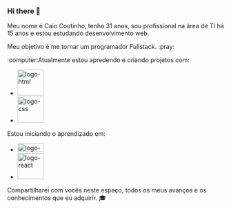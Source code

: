 ### Hi there 👋

<p>Meu nome é Caio Coutinho, tenho 31 anos, sou profissional na área de TI há 15 anos e estou estudando desenvolvimento web.</p>

<p>Meu objetivo é me tornar um programador Fullstack. :pray:</p>

<p>:computer:Atualmente estou apredendo e criando projetos com:</p>

- <img src="https://img.shields.io/badge/HTML5-E34F26?style=for-the-badge&logo=html5&logoColor=white" alt="logo-html" width=60px />
- <img src="https://img.shields.io/badge/CSS3-1572B6?style=for-the-badge&logo=css3&logoColor=white" alt="logo-css"  width=60px />

 Estou iniciando o aprendizado em:
 - <img src="https://img.shields.io/badge/JavaScript-323330?style=for-the-badge&logo=javascript&logoColor=F7DF1E" alt="logo-js" width=60px height=20px />
 - <img src="https://img.shields.io/badge/React-20232A?style=for-the-badge&logo=react&logoColor=61DAFB" alt="logo-react" width=60px/>

 Compartilharei com vocês neste espaço, todos os meus avanços e os conhecimentos que eu adquirir. :mortar_board:

